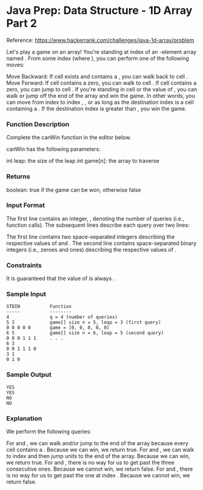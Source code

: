 # Java Prep: Data Structure - 1D Array Part 2
Reference: https://www.hackerrank.com/challenges/java-1d-array/problem

Let's play a game on an array! You're standing at index  of an -element array named . From some index  (where ), you can perform one of the following moves:

Move Backward: If cell  exists and contains a , you can walk back to cell .
Move Forward:
If cell  contains a zero, you can walk to cell .
If cell  contains a zero, you can jump to cell .
If you're standing in cell  or the value of , you can walk or jump off the end of the array and win the game.
In other words, you can move from index  to index , , or  as long as the destination index is a cell containing a . If the destination index is greater than , you win the game.


### Function Description

Complete the canWin function in the editor below.

canWin has the following parameters:

int leap: the size of the leap
int game[n]: the array to traverse

### Returns

boolean: true if the game can be won, otherwise false

### Input Format

The first line contains an integer, , denoting the number of queries (i.e., function calls).
The  subsequent lines describe each query over two lines:

The first line contains two space-separated integers describing the respective values of  and .
The second line contains  space-separated binary integers (i.e., zeroes and ones) describing the respective values of .

### Constraints

It is guaranteed that the value of  is always .

### Sample Input

    STDIN           Function
    -----           --------
    4               q = 4 (number of queries)
    5 3             game[] size n = 5, leap = 3 (first query)
    0 0 0 0 0       game = [0, 0, 0, 0, 0]
    6 5             game[] size n = 6, leap = 5 (second query)
    0 0 0 1 1 1     . . .
    6 3
    0 0 1 1 1 0
    3 1
    0 1 0

### Sample Output

    YES
    YES
    NO
    NO

### Explanation

We perform the following  queries:

For  and , we can walk and/or jump to the end of the array because every cell contains a . Because we can win, we return true.
For  and , we can walk to index  and then jump  units to the end of the array. Because we can win, we return true.
For  and , there is no way for us to get past the three consecutive ones. Because we cannot win, we return false.
For  and , there is no way for us to get past the one at index . Because we cannot win, we return false.